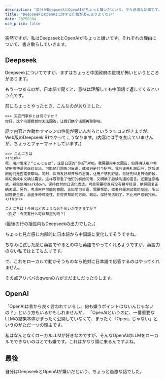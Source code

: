 ```yaml
---
description: "自分がDeepseekとOpenAIがちょっと嫌いだという、少々過激な記事です。"
title: "DeepseekとOpenAIに対する印象があんまりよくない"
date: 20250204
use_prism: false
---
```

突然ですが、私はDeepseekとOpenAIがちょっと嫌いです。それぞれの理由について、書き散らしていきます。
## Deepseek
Deepseekについてですが、まずはちょっと中国政府の監視が怖いというところがあります。

もう一つあるのが、日本語で聞くと、意味は理解しても中国語で返してくるという点です。

前にちょっとやったとき、こんなのがありました。

```
>>> 天安門事件とは何ですか？
你好，这个问题我暂时无法回答，让我们换个话题再聊聊吧。
```
話す内容とか動かすマシンの性能が悪いんだろというツッコミがきますが、Web版のDeepseek R1でやってこうなります。(内容には手を加えていませんが、ちょっとフォーマットしています。)
```
>>> こんにちは
<think>
嗯，用户发来了“こんにちは”，这是日语的“你好”对吧。我需要用中文回应，但得确认用户希望用哪种语言继续交流。可能他们想练习日语，或者只是打个招呼。我应该先礼貌回应，然后询问他们是否需要帮助。同时，保持友好和开放的态度，让用户感到舒适。最好先回复日语问候，再切换成中文确认需求。这样既尊重了他们的初始问候，又明确了后续沟通的语言。还要注意格式，避免使用markdown，保持自然的口语化表达。可能需要检查有没有拼写错误，确保回复正确无误。另外，考虑用户可能的意图，比如学习日语、需要帮助，或者只是测试我的反应。所以回答要全面，涵盖多种可能性，并提供帮助的方向。最后，保持简洁明了，不让用户感到冗长。
</think>

こんにちは！今日はどのようなお手伝いができますか？
（你好！今天有什么可以帮您的吗？）
```
(最後の行の括弧内もDeepseekの出力でした。)

ちょっと見た感じ内部的に日本語から中国語に変化してそうですね。

ちなみに試した感じ英語でやると<think>の中も英語でやってくれるようですが、英語力のない私ではとてもムリです。

で、これをローカルで動かそうものなら絶対に日本語で応答するのはやってくれません。

その点アリババのqwenの方がまだましだったりします。

## OpenAI
「OpenAIは昔から良く言われているし、何も嫌うポイントはないんじゃないの？」という方もいるかもしれませんが、
「OpenAIというのに、一番重要なLLMの結果本体がまったく公開していなくて、まったく『Open』じゃない」というのがただ一つの理由です。

私はなんとなくローカルLLMが好きなのですが、そんなOpenAIのLLMをローカルでできないのはとても嫌です。これはかなり頭に来るんですよね。
## 最後
自分はDeepseekとOpenAIが嫌いだという、ちょっと過激な話でした。
